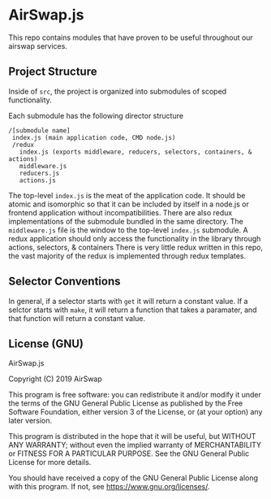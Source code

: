 # AirSwap.js

This repo contains modules that have proven to be useful throughout our airswap services. 

## Project Structure

Inside of `src`, the project is organized into submodules of scoped functionality.

Each submodule has the following director structure 

```
/[submodule name]
 index.js (main application code, CMD node.js)
 /redux
   index.js (exports middleware, reducers, selectors, containers, & actions)
   middleware.js 
   reducers.js
   actions.js
```

The top-level `index.js` is the meat of the application code. It should be atomic and isomorphic so that it can be included by itself in a node.js or frontend application without incompatibilities.
There are also redux implementations of the submodule bundled in the same directory. 
The `middleware.js` file is the window to the top-level `index.js` submodule. A redux application should only access the functionality in the library through actions, selectors, & containers 
There is very little redux written in this repo, the vast majority of the redux is implemented through redux templates. 


## Selector Conventions

In general, if a selector starts with `get` it will return a constant value.
If a selctor starts with `make`, it will return a function that takes a paramater, and that function will return a constant value.

## License (GNU)

AirSwap.js

Copyright (C) 2019 AirSwap

This program is free software: you can redistribute it and/or modify
it under the terms of the GNU General Public License as published by
the Free Software Foundation, either version 3 of the License, or
(at your option) any later version.

This program is distributed in the hope that it will be useful,
but WITHOUT ANY WARRANTY; without even the implied warranty of
MERCHANTABILITY or FITNESS FOR A PARTICULAR PURPOSE.  See the
GNU General Public License for more details.

You should have received a copy of the GNU General Public License
along with this program.  If not, see <https://www.gnu.org/licenses/>.
